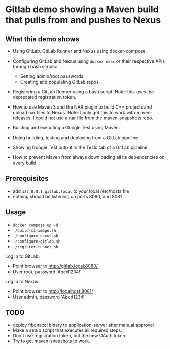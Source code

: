 # Gitlab demo showing a Maven build that pulls from and pushes to Nexus

## What this demo shows

- Using GitLab, GitLab Runner and Nexus using docker-compose.
- Configuring GitLab and Nexus using ```docker exec``` or their respective APIs through bash scripts:

  - Setting admin/root passwords.
  - Creating and populating GitLab repos.

- Registering a GitLab Runner using a bash script. Note: this uses the deprecated registration token.
- How to use Maven 3 and the NAR plugin to build C++ projects and upload nar files to Nexus.
Note: I only got this to work with maven-releases. I could not use a nar file from the maven-snapshots repo.
- Building and executing a Google Test using Maven.
- Doing building, testing and deploying from a GitLab pipeline.
- Showing Google Test output in the Tests tab of a GitLab pipeline.
- How to prevent Maven from always downloading all its dependencies on every build.

## Prerequisites

- add ```127.0.0.1 gitlab.local``` to your local /etc/hosts file
- nothing should be listening on ports 8080, and 8081

## Usage

- ```docker compose up -d```
- ```./build-ci-image.sh```
- ```./configure-nexus.sh```
- ```./configure-gitlab.sh```
- ```./register-runner.sh```

Log in to GitLab:

- Point browser to <http://gitlab.local:8080/>
- User root, password 'Abcd1234!'

Log in to Nexus:

- Point browser to <http://localhost:8081/>
- User admin, password 'Abcd1234!'

## TODO

- deploy fibonacci binary to application-server after manual approval
- Make a setup script that executes all required steps.
- Don't use registration token, but the new OAuth token.
- Try to get maven-snapshots to work.

